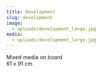 ```yaml
---
title: Development
slug: development
image:
  - uploads/development_large.jpg
media:
  - uploads/development_large.jpg
---
```


Mixed media on board  
61 x 91 cm
